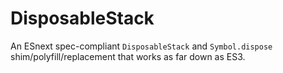 # DisposableStack
An ESnext spec-compliant `DisposableStack` and `Symbol.dispose` shim/polyfill/replacement that works as far down as ES3.
